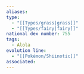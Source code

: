 ```yaml
---
aliases: 
type:
  - "[[Types/grass|grass]]"
  - "[[Types/fairy|fairy]]"
national dex number: 755
tags:
  - Alola
evolution line:
  - "[[Pokémon/Shiinotic]]"
associated: 
---
```

